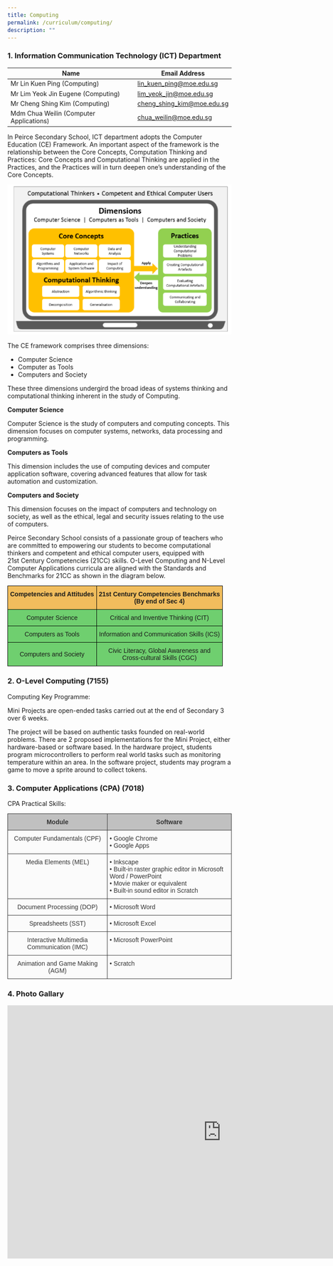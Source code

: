 ```yaml
---
title: Computing
permalink: /curriculum/computing/
description: ""
---
```



### 1\. Information Communication Technology (ICT) Department

| Name 	| Email Address 	|
|---	|---	|
| Mr Lin Kuen Ping (Computing) 	| [lin_kuen_ping@moe.edu.sg](mailto:lin_kuen_ping@moe.edu.sg) 	|
| Mr Lim Yeok Jin Eugene (Computing) 	| [lim_yeok_jin@moe.edu.sg](mailto:lim_yeok_jin@moe.edu.sg) 	|
| Mr Cheng Shing Kim (Computing) 	| [cheng_shing_kim@moe.edu.sg](mailto:cheng_shing_kim@moe.edu.sg) 	|
| Mdm Chua Weilin (Computer Applications) 	| [chua_weilin@moe.edu.sg](mailto:chua_weilin@moe.edu.sg) 	|

In Peirce Secondary School, ICT department adopts the Computer Education (CE) Framework. An important aspect of the framework is the relationship between the Core Concepts, Computation Thinking and Practices: Core Concepts and Computational Thinking are applied in the Practices, and the Practices will in turn deepen one’s understanding of the Core Concepts.


![](/images/Dimensions-1024x684.png)

The CE framework comprises three dimensions:

*   Computer Science
*   Computer as Tools
*   Computers and Society

These three dimensions undergird the broad ideas of systems thinking and computational thinking inherent in the study of Computing.

**Computer Science**

Computer Science is the study of computers and computing concepts. This dimension focuses on computer systems, networks, data processing and programming.&nbsp;

**Computers as Tools**

This dimension includes the use of computing devices and computer application software, covering advanced features that allow for task automation and customization.&nbsp;

**Computers and Society**

This dimension focuses on the impact of computers and technology on society, as well as the ethical, legal and security issues relating to the use of computers.&nbsp;

Peirce Secondary School consists of a passionate group of teachers who are committed to empowering our students to become computational thinkers and competent and ethical computer users, equipped with 21st&nbsp;Century Competencies (21CC) skills. O-Level Computing and N-Level Computer Applications curricula are aligned with the Standards and Benchmarks for 21CC as shown in the diagram below.

<table class="tg" style="border-collapse:collapse;border-spacing:0"><thead><tr><th style="background-color:#F1BD5D;border-color:#000000;border-style:solid;border-width:1px;font-family:Arial, sans-serif;font-size:14px;font-weight:bold;overflow:hidden;padding:10px 5px;text-align:center;vertical-align:top;word-break:normal"><span style="font-weight:bold">Competencies and Attitudes</span></th><th style="background-color:#F1BD5D;border-color:#000000;border-style:solid;border-width:1px;font-family:Arial, sans-serif;font-size:14px;font-weight:bold;overflow:hidden;padding:10px 5px;text-align:center;vertical-align:top;word-break:normal"><span style="font-weight:bold">21st Century Competencies Benchmarks</span><br><span style="font-weight:bold">(By end of Sec 4)</span></th></tr></thead><tbody><tr><td style="background-color:#6FCF6F;border-color:#000000;border-style:solid;border-width:1px;font-family:Arial, sans-serif;font-size:14px;overflow:hidden;padding:10px 5px;text-align:center;vertical-align:middle;word-break:normal">Computer Science</td><td style="background-color:#6FCF6F;border-color:#000000;border-style:solid;border-width:1px;font-family:Arial, sans-serif;font-size:14px;overflow:hidden;padding:10px 5px;text-align:center;vertical-align:middle;word-break:normal">Critical and Inventive Thinking (CIT)</td></tr><tr><td style="background-color:#6FCF6F;border-color:#000000;border-style:solid;border-width:1px;font-family:Arial, sans-serif;font-size:14px;overflow:hidden;padding:10px 5px;text-align:center;vertical-align:middle;word-break:normal">Computers as Tools</td><td style="background-color:#6FCF6F;border-color:#000000;border-style:solid;border-width:1px;font-family:Arial, sans-serif;font-size:14px;overflow:hidden;padding:10px 5px;text-align:center;vertical-align:middle;word-break:normal">Information and Communication Skills (ICS)</td></tr><tr><td style="background-color:#6FCF6F;border-color:#000000;border-style:solid;border-width:1px;font-family:Arial, sans-serif;font-size:14px;overflow:hidden;padding:10px 5px;text-align:center;vertical-align:middle;word-break:normal">Computers and Society</td><td style="background-color:#6FCF6F;border-color:#000000;border-style:solid;border-width:1px;font-family:Arial, sans-serif;font-size:14px;overflow:hidden;padding:10px 5px;text-align:center;vertical-align:top;word-break:normal"><span style="font-weight:inherit;font-style:inherit">Civic Literacy, Global Awareness and</span><br><span style="font-weight:inherit;font-style:inherit">Cross-cultural Skills (CGC)</span></td></tr></tbody></table>








### 2\. O-Level Computing (7155)

Computing Key Programme:

Mini Projects are open-ended tasks carried out at the end of Secondary 3 over 6 weeks.

The project will be based on authentic tasks founded on real-world problems. There are 2 proposed implementations for the Mini Project, either hardware-based or software based. In the hardware project, students program microcontrollers to perform real world tasks such as monitoring temperature within an area. In the software project, students may program a game to move a sprite around to collect tokens.

### 3\. Computer Applications (CPA) (7018)

CPA Practical Skills:


 <table class="tg" style="border-collapse:collapse;border-spacing:0"><thead><tr><th style="background-color:#c0c0c0;border-color:#333333;border-style:solid;border-width:1px;color:#333333;font-family:Arial, sans-serif;font-size:14px;font-weight:bold;overflow:hidden;padding:10px 5px;text-align:center;vertical-align:top;word-break:normal">Module</th><th style="background-color:#c0c0c0;border-color:#333333;border-style:solid;border-width:1px;color:#333333;font-family:Arial, sans-serif;font-size:14px;font-weight:bold;overflow:hidden;padding:10px 5px;text-align:center;vertical-align:top;word-break:normal">Software</th></tr></thead><tbody><tr><td style="background-color:#FBFBFB;border-color:#333333;border-style:solid;border-width:1px;color:#333333;font-family:Arial, sans-serif;font-size:14px;overflow:hidden;padding:10px 5px;text-align:center;vertical-align:top;word-break:normal"><span style="font-weight:400">Computer Fundamentals (CPF)</span></td><td style="background-color:#FBFBFB;border-color:#333333;border-style:solid;border-width:1px;color:#333333;font-family:Arial, sans-serif;font-size:14px;overflow:hidden;padding:10px 5px;text-align:left;vertical-align:top;word-break:normal">• Google Chrome<br>• Google Apps</td></tr><tr><td style="background-color:#FBFBFB;border-color:#333333;border-style:solid;border-width:1px;color:#333333;font-family:Arial, sans-serif;font-size:14px;overflow:hidden;padding:10px 5px;text-align:center;vertical-align:top;word-break:normal"><span style="font-weight:400">Media Elements (MEL)</span></td><td style="background-color:#FBFBFB;border-color:#333333;border-style:solid;border-width:1px;color:#333333;font-family:Arial, sans-serif;font-size:14px;overflow:hidden;padding:10px 5px;text-align:left;vertical-align:top;word-break:normal">• Inkscape <br>• Built-in raster graphic editor in Microsoft Word / PowerPoint <br>• Movie maker or equivalent<br>• Built-in sound editor in Scratch </td></tr><tr><td style="background-color:#FBFBFB;border-color:#333333;border-style:solid;border-width:1px;color:#333333;font-family:Arial, sans-serif;font-size:14px;overflow:hidden;padding:10px 5px;text-align:center;vertical-align:top;word-break:normal"><span style="font-weight:400">Document Processing (DOP)</span></td><td style="background-color:#FBFBFB;border-color:#333333;border-style:solid;border-width:1px;color:#333333;font-family:Arial, sans-serif;font-size:14px;overflow:hidden;padding:10px 5px;text-align:left;vertical-align:top;word-break:normal">• Microsoft Word</td></tr><tr><td style="background-color:#FBFBFB;border-color:#333333;border-style:solid;border-width:1px;color:#333333;font-family:Arial, sans-serif;font-size:14px;overflow:hidden;padding:10px 5px;text-align:center;vertical-align:top;word-break:normal"><span style="font-weight:400">Spreadsheets (SST)</span></td><td style="background-color:#FBFBFB;border-color:#333333;border-style:solid;border-width:1px;color:#333333;font-family:Arial, sans-serif;font-size:14px;overflow:hidden;padding:10px 5px;text-align:left;vertical-align:top;word-break:normal">• Microsoft Excel</td></tr><tr><td style="background-color:#FBFBFB;border-color:#333333;border-style:solid;border-width:1px;color:#333333;font-family:Arial, sans-serif;font-size:14px;overflow:hidden;padding:10px 5px;text-align:center;vertical-align:top;word-break:normal"><span style="font-weight:400">Interactive Multimedia Communication (IMC)</span></td><td style="background-color:#FBFBFB;border-color:#333333;border-style:solid;border-width:1px;color:#333333;font-family:Arial, sans-serif;font-size:14px;overflow:hidden;padding:10px 5px;text-align:left;vertical-align:top;word-break:normal">• Microsoft PowerPoint</td></tr><tr><td style="background-color:#FBFBFB;border-color:#333333;border-style:solid;border-width:1px;color:#333333;font-family:Arial, sans-serif;font-size:14px;overflow:hidden;padding:10px 5px;text-align:center;vertical-align:top;word-break:normal"><span style="font-weight:400">Animation and Game Making (AGM) </span></td><td style="background-color:#FBFBFB;border-color:#333333;border-style:solid;border-width:1px;color:#333333;font-family:Arial, sans-serif;font-size:14px;overflow:hidden;padding:10px 5px;text-align:left;vertical-align:top;word-break:normal">• Scratch</td></tr></tbody></table>
 
 ### 4\. Photo Gallary
 
 <iframe src="https://docs.google.com/presentation/d/e/2PACX-1vRC2gnccWAD_TCQ3Im2WBk_POadrmAt4DJn97q9hRQTH3B-bNly6OduIgVs-XqRxnBVyJvTIrT8r2fG/embed?start=false&amp;loop=false&amp;delayms=3000" frameborder="0" height="569" width="960" allowfullscreen="true"></iframe>